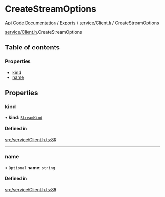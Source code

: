 # CreateStreamOptions
 
[Api Code Documentation](../README.md) / [Exports](../modules.md) / [service/Client.h](../modules/service_Client_h.md) / CreateStreamOptions

[service/Client.h](../modules/service_Client_h.md).CreateStreamOptions

## Table of contents

### Properties

- [kind](service_Client_h.CreateStreamOptions.md#kind)
- [name](service_Client_h.CreateStreamOptions.md#name)

## Properties

### kind

• **kind**: [`StreamKind`](../modules/service_Client_h.md#streamkind)

#### Defined in

[src/service/Client.h.ts:88](https://github.com/openkfw/TruBudget/blob/4d7fd4be/api/src/service/Client.h.ts#L88)

___

### name

• `Optional` **name**: `string`

#### Defined in

[src/service/Client.h.ts:89](https://github.com/openkfw/TruBudget/blob/4d7fd4be/api/src/service/Client.h.ts#L89)
